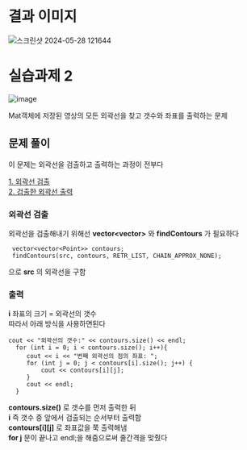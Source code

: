 # 결과 이미지 

![스크린샷 2024-05-28 121644](https://github.com/YbSain/OpenCV/assets/108385276/4de2239e-b09a-41c7-af83-ca13f588ee6a)

# 실습과제 2

![image](https://github.com/YbSain/OpenCV/assets/108385276/06e1569c-f6a9-43db-bd8d-5f52dc18ac81)

Mat객체에 저장된 영상의 모든 외곽선을 찾고 갯수와 좌표를 출력하는 문제

## 문제 풀이

이 문제는 외곽선을 검출하고 출력하는 과정이 전부다   

[1. 외곽선 검출](#외곽선-검출)   
[2. 검출한 외곽선 출력](#출력)

### 외곽선 검출

외곽선을 검출해내기 위해선 __vector<vector<Point>>__ 와 __findContours__ 가 필요하다

     vector<vector<Point>> contours;
     findContours(src, contours, RETR_LIST, CHAIN_APPROX_NONE);

으로 __src__ 의 외곽선을 구함

### 출력

**i** 좌표의 크기 = 외곽선의 갯수   
따라서 아래 방식을 사용하면된다

  	cout << "외곽선의 갯수:" << contours.size() << endl;
	  for (int i = 0; i < contours.size(); i++){
		 cout << i << "번째 외곽선의 점의 좌표: ";
		 for (int j = 0; j < contours[i].size(); j++) {
			 cout << contours[i][j];
		 }
		 cout << endl;
	  }

__contours.size()__ 로 갯수를 먼저 출력한 뒤   
__i__ 즉 갯수 중 앞에서 검출되는 순서부터 출력함   
__contours[i][j]__ 로 좌표값을 쭉 출력해냄   
__for j__ 문이 끝나고 endl;을 해줌으로써 줄간격을 맞췄다

